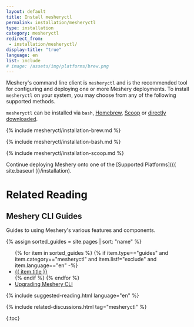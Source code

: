 ```yaml
---
layout: default
title: Install mesheryctl
permalink: installation/mesheryctl
type: installation
category: mesheryctl
redirect_from:
 - installation/mesheryctl/
display-title: "true"
language: en
list: include
# image: /assets/img/platforms/brew.png
---
```


Meshery's command line client is `mesheryctl` and is the recommended tool for configuring and deploying one or more Meshery deployments. To install `mesheryctl` on your system, you may choose from any of the following supported methods.

`mesheryctl` can be installed via `bash`, [Homebrew]({{site.baseurl}}/installation/linux-mac/brew), [Scoop]({{site.baseurl}}/installation/windows/scoop) or [directly downloaded](https://github.com/meshery/meshery/releases/latest).

{% include mesheryctl/installation-brew.md %}

{% include mesheryctl/installation-bash.md %}

{% include mesheryctl/installation-scoop.md %}

Continue deploying Meshery onto one of the [Supported Platforms]({{ site.baseurl }}/installation).

# Related Reading

## Meshery CLI Guides

Guides to using Meshery's various features and components.

{% assign sorted_guides = site.pages | sort: "name" %}

<ul>
  {% for item in sorted_guides %}
  {% if item.type=="guides" and item.category=="mesheryctl" and item.list!="exclude" and item.language=="en" -%}
    <li><a href="{{ site.baseurl }}{{ item.url }}">{{ item.title }}</a>
    </li>
    {% endif %}
  {% endfor %}
    <li><a href="{{ site.baseurl }}/guides/upgrade#upgrading-meshery-cli">Upgrading Meshery CLI</a></li>
</ul>

{% include suggested-reading.html language="en" %}

{% include related-discussions.html tag="mesheryctl" %}

{:toc}
